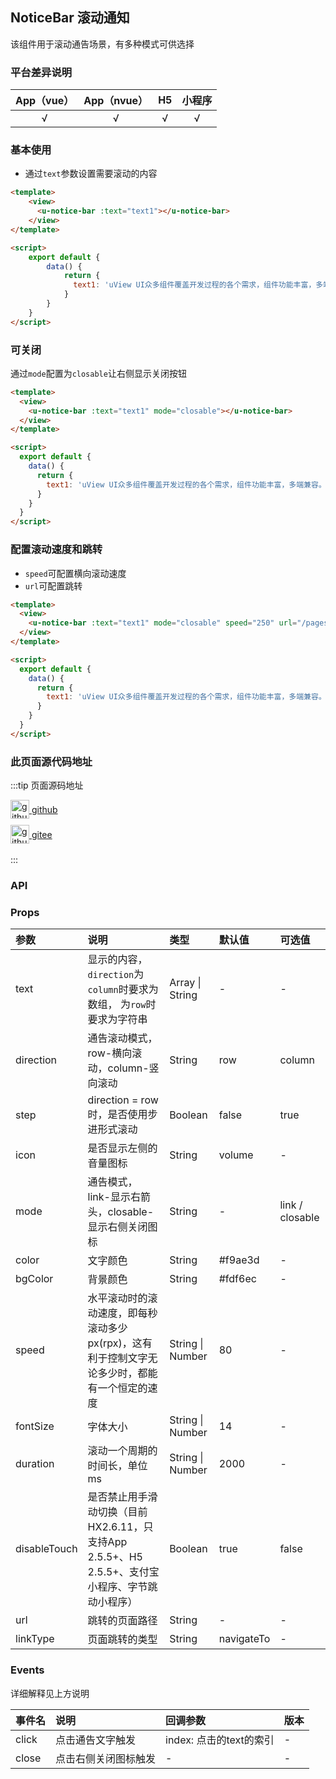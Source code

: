 ## NoticeBar 滚动通知 <to-api/>

<demo-model url="/pages/componentsB/noticeBar/noticeBar"></demo-model>


该组件用于滚动通告场景，有多种模式可供选择

### 平台差异说明

|App（vue）|App（nvue）|H5|小程序|
|:-:|:-:|:-:|:-:|
|√|√|√|√|

### 基本使用

- 通过`text`参数设置需要滚动的内容

```html
<template>
	<view>
      <u-notice-bar :text="text1"></u-notice-bar>
    </view>
</template>

<script>
	export default {
		data() {
			return {
              text1: 'uView UI众多组件覆盖开发过程的各个需求，组件功能丰富，多端兼容。让您快速集成，开箱即用'
			}
		}
	}
</script>
```

### 可关闭

通过`mode`配置为`closable`让右侧显示关闭按钮

```html
<template>
  <view>
    <u-notice-bar :text="text1" mode="closable"></u-notice-bar>
  </view>
</template>

<script>
  export default {
    data() {
      return {
        text1: 'uView UI众多组件覆盖开发过程的各个需求，组件功能丰富，多端兼容。让您快速集成，开箱即用'
      }
    }
  }
</script>
```

### 配置滚动速度和跳转

- `speed`可配置横向滚动速度
- `url`可配置跳转

```html
<template>
  <view>
    <u-notice-bar :text="text1" mode="closable" speed="250" url="/pages/componentsB/tag/tag"></u-notice-bar>
  </view>
</template>

<script>
  export default {
    data() {
      return {
        text1: 'uView UI众多组件覆盖开发过程的各个需求，组件功能丰富，多端兼容。让您快速集成，开箱即用'
      }
    }
  }
</script>
```

### 此页面源代码地址

:::tip 页面源码地址
<br/>

<a href="https://github.com/umicro/uView2.0/blob/master/pages/componentsB/noticeBar/noticeBar.nvue" target="_blank" style="display: flex;align-items: center">
   <img height="30" src="https://vkceyugu.cdn.bspapp.com/VKCEYUGU-8f7e1d02-dcb1-46ba-90db-ae32fea44f22/4b2bf3e5-68ad-4a15-b0d1-00b7a5246eab.png" title="github" width="30"/>&nbsp;github
</a>

<a href="https://gitee.com/umicro/uView2.0/blob/master/pages/componentsB/noticeBar/noticeBar.nvue" target="_blank" style="display: flex;align-items: center;margin-top: 10px">
   <img height="30" src="https://vkceyugu.cdn.bspapp.com/VKCEYUGU-8f7e1d02-dcb1-46ba-90db-ae32fea44f22/0d0bc2dc-64e3-4ea1-a641-9c23d198e36d.png" title="github" width="30"/>&nbsp;gitee
</a>

<br/>
:::

### API

### Props

| 参数			| 说明																						| 类型					| 默认值		|  可选值			|
|:-				|:-																							|:-						|:-			|:-					|
| text			| 显示的内容，`direction`为`column`时要求为数组，	为`row`时要求为字符串									| Array &#124;  String	| -			| -					|
| direction		| 通告滚动模式，row-横向滚动，column-竖向滚动													| String				| row		| column			|
| step			| direction = row时，是否使用步进形式滚动														| Boolean				| false		| true				|
| icon			| 是否显示左侧的音量图标																		| String				| volume	| -					|
| mode			| 通告模式，link-显示右箭头，closable-显示右侧关闭图标											| String				| -			| link / closable	|
| color			| 文字颜色																					| String				| #f9ae3d	| -					|
| bgColor		| 背景颜色																					| String				| #fdf6ec	| -					|
| speed			| 水平滚动时的滚动速度，即每秒滚动多少px(rpx)，这有利于控制文字无论多少时，都能有一个恒定的速度		| String &#124; Number	| 80		| -					|
| fontSize		| 字体大小																					| String &#124; Number	| 14		| -					|
| duration		| 滚动一个周期的时间长，单位ms																	| String &#124; Number	| 2000		| -					|
| disableTouch	| 是否禁止用手滑动切换（目前HX2.6.11，只支持App 2.5.5+、H5 2.5.5+、支付宝小程序、字节跳动小程序）	| Boolean				| true		| false				|
| url			| 跳转的页面路径																				| String				| -			| -					|
| linkType		| 页面跳转的类型																				| String				| navigateTo| -					|


### Events

详细解释见上方说明

| 事件名| 说明					| 回调参数	| 版本	|
| :-	| :-					| :-		| :-	|
| click	| 点击通告文字触发		| index: 点击的text的索引		|-		|
| close	| 点击右侧关闭图标触发	| -			| -		|
